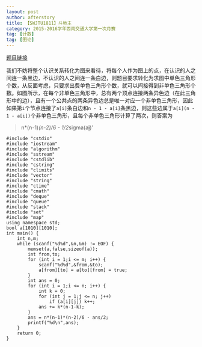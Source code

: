 ```yaml
---
layout: post
author: afterstory
title: 【SWJTU1811】斗地主
category: 2015-2016学年西南交通大学第一次月赛
tag: [计数]
tag: [图论]
---
```

[题目链接](http://acm.swjtu.edu.cn/JudgeOnline/showproblem?problem_id=1811)


我们不妨将整个认识关系转化为图来看待，将每个人作为图上的点，在认识的人之间连一条黑边，不认识的人之间连一条白边，则题目要求转化为求图中单色三角形个数，从反面考虑，只要求出费单色三角形个数，就可以间接得到非单色三角形个数。如图所示，在每个非单色三角形中，总有两个顶点连接两条异色边（在此三角形中的边），且有一个公共点的两条异色边总是唯一对应一个非单色三角形，因此如果第`i`个节点连接了`a[i]`条白边和`n - 1 - a[i]`条黑边，则这些边属于`a[i](n - 1 - a[i])`个非单色三角形，且每个非单色三角形计算了两次，则答案为

> n*(n-1)*(n-2)/6 - 1/2*sigma(a[i](n-1-a[i]))’


<div>
<code><pre>
#include "cstdio"
#include "iostream"
#include "algorithm"
#include "sstream"
#include "cstdlib"
#include "cstring"
#include "climits"
#include "vector"
#include "string"
#include "ctime"
#include "cmath"
#include "deque"
#include "queue"
#include "stack"
#include "set"
#include "map"
using namespace std;
bool a[1010][1010];
int main() {
    int n,m;
    while (scanf("%d%d",&n,&m) != EOF) {
        memset(a,false,sizeof(a));
        int from,to;
        for (int i = 1;i <= m; i++) {
            scanf("%d%d",&from,&to);
            a[from][to] = a[to][from] = true;
        }
        int ans = 0;
        for (int i = 1;i <= n; i++) {
            int k = 0;
            for (int j = 1;j <= n; j++)
                if (a[i][j]) k++;
            ans += k*(n-1-k);
        }
        ans = n*(n-1)*(n-2)/6 - ans/2;
        printf("%d\n",ans);
    }
	return 0;
}

</pre></code>
</div>